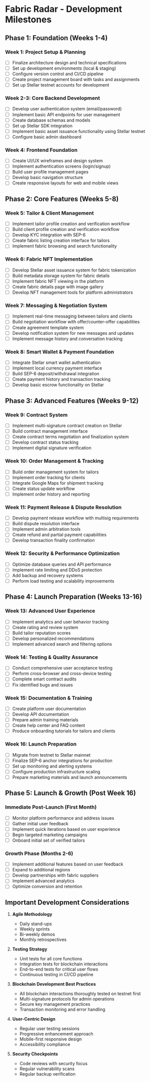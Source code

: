 # Fabric Radar - Development Milestones

## Phase 1: Foundation (Weeks 1-4)

### Week 1: Project Setup & Planning
- [ ] Finalize architecture design and technical specifications
- [ ] Set up development environments (local & staging)
- [ ] Configure version control and CI/CD pipeline
- [ ] Create project management board with tasks and assignments
- [ ] Set up Stellar testnet accounts for development

### Week 2-3: Core Backend Development
- [ ] Develop user authentication system (email/password)
- [ ] Implement basic API endpoints for user management
- [ ] Create database schemas and models
- [ ] Set up Stellar SDK integration
- [ ] Implement basic asset issuance functionality using Stellar testnet
- [ ] Configure basic admin dashboard

### Week 4: Frontend Foundation
- [ ] Create UI/UX wireframes and design system
- [ ] Implement authentication screens (login/signup)
- [ ] Build user profile management pages
- [ ] Develop basic navigation structure
- [ ] Create responsive layouts for web and mobile views

## Phase 2: Core Features (Weeks 5-8)

### Week 5: Tailor & Client Management
- [ ] Implement tailor profile creation and verification workflow
- [ ] Build client profile creation and verification workflow
- [ ] Develop KYC integration with SEP-6
- [ ] Create fabric listing creation interface for tailors
- [ ] Implement fabric browsing and search functionality

### Week 6: Fabric NFT Implementation
- [ ] Develop Stellar asset issuance system for fabric tokenization
- [ ] Build metadata storage system for fabric details
- [ ] Implement fabric NFT viewing in the platform
- [ ] Create fabric details page with image gallery
- [ ] Develop NFT management tools for platform administrators

### Week 7: Messaging & Negotiation System
- [ ] Implement real-time messaging between tailors and clients
- [ ] Build negotiation workflow with offer/counter-offer capabilities
- [ ] Create agreement template system
- [ ] Develop notification system for new messages and updates
- [ ] Implement message history and conversation tracking

### Week 8: Smart Wallet & Payment Foundation
- [ ] Integrate Stellar smart wallet authentication
- [ ] Implement local currency payment interface
- [ ] Build SEP-6 deposit/withdrawal integration
- [ ] Create payment history and transaction tracking
- [ ] Develop basic escrow functionality on Stellar

## Phase 3: Advanced Features (Weeks 9-12)

### Week 9: Contract System
- [ ] Implement multi-signature contract creation on Stellar
- [ ] Build contract management interface
- [ ] Create contract terms negotiation and finalization system
- [ ] Develop contract status tracking
- [ ] Implement digital signature verification

### Week 10: Order Management & Tracking
- [ ] Build order management system for tailors
- [ ] Implement order tracking for clients
- [ ] Integrate Google Maps for shipment tracking
- [ ] Create status update workflow
- [ ] Implement order history and reporting

### Week 11: Payment Release & Dispute Resolution
- [ ] Develop payment release workflow with multisig requirements
- [ ] Build dispute resolution interface
- [ ] Implement admin arbitration tools
- [ ] Create refund and partial payment capabilities
- [ ] Develop transaction finality confirmation

### Week 12: Security & Performance Optimization
- [ ] Optimize database queries and API performance
- [ ] Implement rate limiting and DDoS protection
- [ ] Add backup and recovery systems
- [ ] Perform load testing and scalability improvements

## Phase 4: Launch Preparation (Weeks 13-16)

### Week 13: Advanced User Experience
- [ ] Implement analytics and user behavior tracking
- [ ] Create rating and review system
- [ ] Build tailor reputation scores
- [ ] Develop personalized recommendations
- [ ] Implement advanced search and filtering options

### Week 14: Testing & Quality Assurance
- [ ] Conduct comprehensive user acceptance testing
- [ ] Perform cross-browser and cross-device testing
- [ ] Complete smart contract audits
- [ ] Fix identified bugs and issues

### Week 15: Documentation & Training
- [ ] Create platform user documentation
- [ ] Develop API documentation
- [ ] Prepare admin training materials
- [ ] Create help center and FAQ content
- [ ] Produce onboarding tutorials for tailors and clients

### Week 16: Launch Preparation
- [ ] Migrate from testnet to Stellar mainnet
- [ ] Finalize SEP-6 anchor integrations for production
- [ ] Set up monitoring and alerting systems
- [ ] Configure production infrastructure scaling
- [ ] Prepare marketing materials and launch announcements

## Phase 5: Launch & Growth (Post Week 16)

### Immediate Post-Launch (First Month)
- [ ] Monitor platform performance and address issues
- [ ] Gather initial user feedback
- [ ] Implement quick iterations based on user experience
- [ ] Begin targeted marketing campaigns
- [ ] Onboard initial set of verified tailors

### Growth Phase (Months 2-6)
- [ ] Implement additional features based on user feedback
- [ ] Expand to additional regions
- [ ] Develop partnerships with fabric suppliers
- [ ] Implement advanced analytics
- [ ] Optimize conversion and retention

## Important Development Considerations

1. **Agile Methodology**
   - Daily stand-ups
   - Weekly sprints
   - Bi-weekly demos
   - Monthly retrospectives

2. **Testing Strategy**
   - Unit tests for all core functions
   - Integration tests for blockchain interactions
   - End-to-end tests for critical user flows
   - Continuous testing in CI/CD pipeline

3. **Blockchain Development Best Practices**
   - All blockchain interactions thoroughly tested on testnet first
   - Multi-signature protocols for admin operations
   - Secure key management practices
   - Transaction monitoring and error handling

4. **User-Centric Design**
   - Regular user testing sessions
   - Progressive enhancement approach
   - Mobile-first responsive design
   - Accessibility compliance

5. **Security Checkpoints**
   - Code reviews with security focus
   - Regular vulnerability scans
   - Regular backup verification

 
